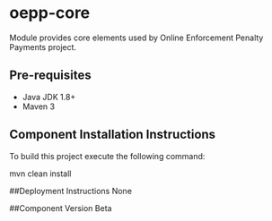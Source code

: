 # oepp-core
Module provides core elements used by Online Enforcement Penalty Payments project.

## Pre-requisites
 * Java JDK 1.8+
 * Maven 3

## Component Installation Instructions
To build this project execute the following command:

  mvn clean install

##Deployment Instructions
None

##Component Version
Beta


